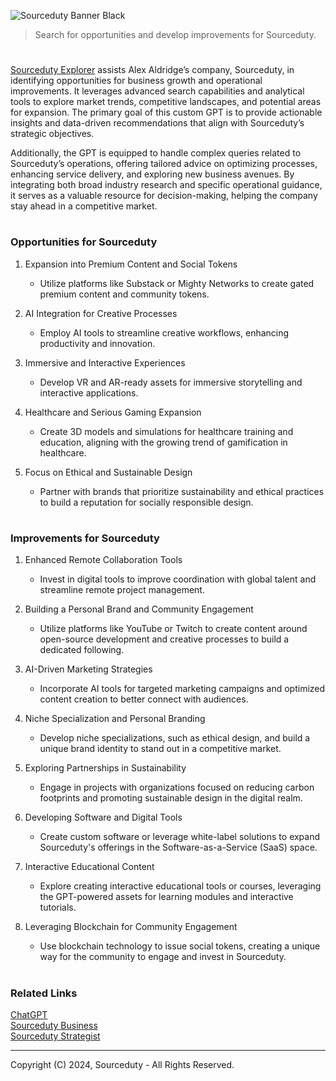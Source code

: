![Sourceduty Banner Black](https://github.com/user-attachments/assets/72009805-c63a-46ec-8fe6-eaa3ed7c1000)

> Search for opportunities and develop improvements for Sourceduty.

#

[Sourceduty Explorer](https://chatgpt.com/g/g-kTnNxUovH-sourceduty-explorer) assists Alex Aldridge’s company, Sourceduty, in identifying opportunities for business growth and operational improvements. It leverages advanced search capabilities and analytical tools to explore market trends, competitive landscapes, and potential areas for expansion. The primary goal of this custom GPT is to provide actionable insights and data-driven recommendations that align with Sourceduty’s strategic objectives.

Additionally, the GPT is equipped to handle complex queries related to Sourceduty’s operations, offering tailored advice on optimizing processes, enhancing service delivery, and exploring new business avenues. By integrating both broad industry research and specific operational guidance, it serves as a valuable resource for decision-making, helping the company stay ahead in a competitive market.

#
### Opportunities for Sourceduty

1. Expansion into Premium Content and Social Tokens
   - Utilize platforms like Substack or Mighty Networks to create gated premium content and community tokens.
   
2. AI Integration for Creative Processes
   - Employ AI tools to streamline creative workflows, enhancing productivity and innovation.

3. Immersive and Interactive Experiences
   - Develop VR and AR-ready assets for immersive storytelling and interactive applications.

4. Healthcare and Serious Gaming Expansion
   - Create 3D models and simulations for healthcare training and education, aligning with the growing trend of gamification in healthcare.

5. Focus on Ethical and Sustainable Design
   - Partner with brands that prioritize sustainability and ethical practices to build a reputation for socially responsible design.

#
### Improvements for Sourceduty

1. Enhanced Remote Collaboration Tools
   - Invest in digital tools to improve coordination with global talent and streamline remote project management.

2. Building a Personal Brand and Community Engagement
   - Utilize platforms like YouTube or Twitch to create content around open-source development and creative processes to build a dedicated following.

3. AI-Driven Marketing Strategies
   - Incorporate AI tools for targeted marketing campaigns and optimized content creation to better connect with audiences.

4. Niche Specialization and Personal Branding
   - Develop niche specializations, such as ethical design, and build a unique brand identity to stand out in a competitive market.

5. Exploring Partnerships in Sustainability
   - Engage in projects with organizations focused on reducing carbon footprints and promoting sustainable design in the digital realm.

6. Developing Software and Digital Tools
   - Create custom software or leverage white-label solutions to expand Sourceduty's offerings in the Software-as-a-Service (SaaS) space.

7. Interactive Educational Content
   - Explore creating interactive educational tools or courses, leveraging the GPT-powered assets for learning modules and interactive tutorials.

8. Leveraging Blockchain for Community Engagement
   - Use blockchain technology to issue social tokens, creating a unique way for the community to engage and invest in Sourceduty.

#
### Related Links

[ChatGPT](https://github.com/sourceduty/ChatGPT)
<br>
[Sourceduty Business](https://github.com/sourceduty/Sourceduty_Business)
<br>
[Sourceduty Strategist](https://github.com/sourceduty/Sourceduty_Strategist)

***
Copyright (C) 2024, Sourceduty - All Rights Reserved.
